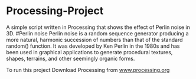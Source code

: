 # Processing-Project
A simple script written in Processing that shows the effect of  Perlin noise in 3D.
#Perlin noise
Perlin noise is a random sequence generator producing a more natural, harmonic succession of numbers than that of the standard random() function. It was developed by Ken Perlin in the 1980s and has been used in graphical applications to generate procedural textures, shapes, terrains, and other seemingly organic forms.

To run this project Download Processing from www.processing.org
